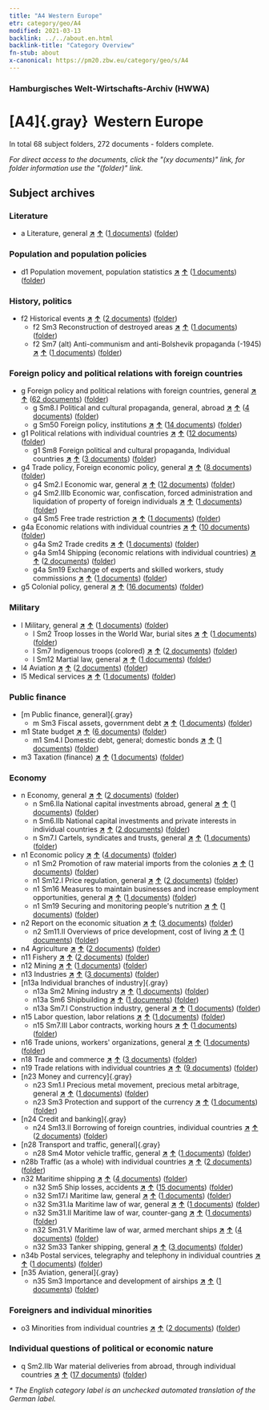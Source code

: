 ```yaml
---
title: "A4 Western Europe"
etr: category/geo/A4
modified: 2021-03-13
backlink: ../../about.en.html
backlink-title: "Category Overview"
fn-stub: about
x-canonical: https://pm20.zbw.eu/category/geo/s/A4
---
```


### Hamburgisches Welt-Wirtschafts-Archiv (HWWA)
# [A4]{.gray}&#8201; Western Europe&#160; 





In total 68 subject folders, 272 documents - folders complete.

_For direct access to the documents, click the "(xy documents)" link, for folder information use the "(folder)" link._

## Subject archives



### Literature

- a Literature, general [**&nearr;**](../../../subject/i/142393/about.en.html "Literature, general (all over the world)") [**&uarr;**](../../../subject/about.en.html#a "Subject category system") (<a href="https://pm20.zbw.eu/dfgview/sh/140897,142393" title="about: Western Europe : Literature, general" target="_blank">1 documents</a>) ([folder](../../../../folder/sh/1408xx/140897/1423xx/142393/about.en.html))

### Population and population policies

- d1 Population movement, population statistics [**&nearr;**](../../../subject/i/144222/about.en.html "Population movement, population statistics (all over the world)") [**&uarr;**](../../../subject/about.en.html#d1 "Subject category system") (<a href="https://pm20.zbw.eu/dfgview/sh/140897,144222" title="about: Western Europe : Population movement, population statistics" target="_blank">1 documents</a>) ([folder](../../../../folder/sh/1408xx/140897/1442xx/144222/about.en.html))

### History, politics

- f2 Historical events [**&nearr;**](../../../subject/i/144286/about.en.html "Historical events (all over the world)") [**&uarr;**](../../../subject/about.en.html#f2 "Subject category system") (<a href="https://pm20.zbw.eu/dfgview/sh/140897,144286" title="about: Western Europe : Historical events" target="_blank">2 documents</a>) ([folder](../../../../folder/sh/1408xx/140897/1442xx/144286/about.en.html))
  - f2 Sm3 Reconstruction of destroyed areas [**&nearr;**](../../../subject/i/144289/about.en.html "Reconstruction of destroyed areas (all over the world)") [**&uarr;**](../../../subject/about.en.html#f2_Sm3 "Subject category system") (<a href="https://pm20.zbw.eu/dfgview/sh/140897,144289" title="about: Western Europe : Reconstruction of destroyed areas" target="_blank">1 documents</a>) ([folder](../../../../folder/sh/1408xx/140897/1442xx/144289/about.en.html))
  - f2 Sm7 (alt) Anti-communism and anti-Bolshevik propaganda (-1945) [**&nearr;**](../../../subject/i/144293/about.en.html "Anti-communism and anti-Bolshevik propaganda (-1945) (all over the world)") [**&uarr;**](../../../subject/about.en.html#f2_Sm7_(alt) "Subject category system") (<a href="https://pm20.zbw.eu/dfgview/sh/140897,144293" title="about: Western Europe : Anti-communism and anti-Bolshevik propaganda (-1945)" target="_blank">1 documents</a>) ([folder](../../../../folder/sh/1408xx/140897/1442xx/144293/about.en.html))

### Foreign policy and political relations with foreign countries

- g Foreign policy and political relations with foreign countries, general [**&nearr;**](../../../subject/i/144451/about.en.html "Foreign policy and political relations with foreign countries, general (all over the world)") [**&uarr;**](../../../subject/about.en.html#g "Subject category system") (<a href="https://pm20.zbw.eu/dfgview/sh/140897,144451" title="about: Western Europe : Foreign policy and political relations with foreign countries, general" target="_blank">62 documents</a>) ([folder](../../../../folder/sh/1408xx/140897/1444xx/144451/about.en.html))
  - g Sm8.I Political and cultural propaganda, general, abroad [**&nearr;**](../../../subject/i/144579/about.en.html "Political and cultural propaganda, general, abroad (all over the world)") [**&uarr;**](../../../subject/about.en.html#g_Sm8.I "Subject category system") (<a href="https://pm20.zbw.eu/dfgview/sh/140897,144579" title="about: Western Europe : Political and cultural propaganda, general, abroad" target="_blank">4 documents</a>) ([folder](../../../../folder/sh/1408xx/140897/1445xx/144579/about.en.html))
  - g Sm50 Foreign policy, institutions [**&nearr;**](../../../subject/i/150784/about.en.html "Foreign policy, institutions (all over the world)") [**&uarr;**](../../../subject/about.en.html#g_Sm50 "Subject category system") (<a href="https://pm20.zbw.eu/dfgview/sh/140897,150784" title="about: Western Europe : Foreign policy, institutions" target="_blank">14 documents</a>) ([folder](../../../../folder/sh/1408xx/140897/1507xx/150784/about.en.html))
- g1 Political relations with individual countries [**&nearr;**](../../../subject/i/144452/about.en.html "Political relations with individual countries (all over the world)") [**&uarr;**](../../../subject/about.en.html#g1 "Subject category system") (<a href="https://pm20.zbw.eu/dfgview/sh/140897,144452" title="about: Western Europe : Political relations with individual countries" target="_blank">12 documents</a>) ([folder](../../../../folder/sh/1408xx/140897/1444xx/144452/about.en.html))
  - g1 Sm8 Foreign political and cultural propaganda, Individual countries [**&nearr;**](../../../subject/i/144459/about.en.html "Foreign political and cultural propaganda, Individual countries (all over the world)") [**&uarr;**](../../../subject/about.en.html#g1_Sm8 "Subject category system") (<a href="https://pm20.zbw.eu/dfgview/sh/140897,144459" title="about: Western Europe : Foreign political and cultural propaganda, Individual countries" target="_blank">3 documents</a>) ([folder](../../../../folder/sh/1408xx/140897/1444xx/144459/about.en.html))
- g4 Trade policy, Foreign economic policy, general [**&nearr;**](../../../subject/i/144470/about.en.html "Trade policy, Foreign economic policy, general (all over the world)") [**&uarr;**](../../../subject/about.en.html#g4 "Subject category system") (<a href="https://pm20.zbw.eu/dfgview/sh/140897,144470" title="about: Western Europe : Trade policy, Foreign economic policy, general" target="_blank">8 documents</a>) ([folder](../../../../folder/sh/1408xx/140897/1444xx/144470/about.en.html))
  - g4 Sm2.I Economic war, general [**&nearr;**](../../../subject/i/144474/about.en.html "Economic war, general (all over the world)") [**&uarr;**](../../../subject/about.en.html#g4_Sm2.I "Subject category system") (<a href="https://pm20.zbw.eu/dfgview/sh/140897,144474" title="about: Western Europe : Economic war, general" target="_blank">12 documents</a>) ([folder](../../../../folder/sh/1408xx/140897/1444xx/144474/about.en.html))
  - g4 Sm2.IIIb Economic war, confiscation, forced administration and liquidation of property of foreign individuals [**&nearr;**](../../../subject/i/144477/about.en.html "Economic war, confiscation, forced administration and liquidation of property of foreign individuals (all over the world)") [**&uarr;**](../../../subject/about.en.html#g4_Sm2.IIIb "Subject category system") (<a href="https://pm20.zbw.eu/dfgview/sh/140897,144477" title="about: Western Europe : Economic war, confiscation, forced administration and liquidation of property of foreign individuals" target="_blank">1 documents</a>) ([folder](../../../../folder/sh/1408xx/140897/1444xx/144477/about.en.html))
  - g4 Sm5 Free trade restriction [**&nearr;**](../../../subject/i/144486/about.en.html "Free trade restriction (all over the world)") [**&uarr;**](../../../subject/about.en.html#g4_Sm5 "Subject category system") (<a href="https://pm20.zbw.eu/dfgview/sh/140897,144486" title="about: Western Europe : Free trade restriction" target="_blank">1 documents</a>) ([folder](../../../../folder/sh/1408xx/140897/1444xx/144486/about.en.html))
- g4a Economic relations with individual countries [**&nearr;**](../../../subject/i/144531/about.en.html "Economic relations with individual countries (all over the world)") [**&uarr;**](../../../subject/about.en.html#g4a "Subject category system") (<a href="https://pm20.zbw.eu/dfgview/sh/140897,144531" title="about: Western Europe : Economic relations with individual countries" target="_blank">10 documents</a>) ([folder](../../../../folder/sh/1408xx/140897/1445xx/144531/about.en.html))
  - g4a Sm2 Trade credits [**&nearr;**](../../../subject/i/144533/about.en.html "Trade credits (all over the world)") [**&uarr;**](../../../subject/about.en.html#g4a_Sm2 "Subject category system") (<a href="https://pm20.zbw.eu/dfgview/sh/140897,144533" title="about: Western Europe : Trade credits" target="_blank">1 documents</a>) ([folder](../../../../folder/sh/1408xx/140897/1445xx/144533/about.en.html))
  - g4a Sm14 Shipping (economic relations with individual countries) [**&nearr;**](../../../subject/i/144544/about.en.html "Shipping (economic relations with individual countries) (all over the world)") [**&uarr;**](../../../subject/about.en.html#g4a_Sm14 "Subject category system") (<a href="https://pm20.zbw.eu/dfgview/sh/140897,144544" title="about: Western Europe : Shipping (economic relations with individual countries)" target="_blank">2 documents</a>) ([folder](../../../../folder/sh/1408xx/140897/1445xx/144544/about.en.html))
  - g4a Sm19 Exchange of experts and skilled workers, study commissions [**&nearr;**](../../../subject/i/144549/about.en.html "Exchange of experts and skilled workers, study commissions (all over the world)") [**&uarr;**](../../../subject/about.en.html#g4a_Sm19 "Subject category system") (<a href="https://pm20.zbw.eu/dfgview/sh/140897,144549" title="about: Western Europe : Exchange of experts and skilled workers, study commissions" target="_blank">1 documents</a>) ([folder](../../../../folder/sh/1408xx/140897/1445xx/144549/about.en.html))
- g5 Colonial policy, general [**&nearr;**](../../../subject/i/144558/about.en.html "Colonial policy, general (all over the world)") [**&uarr;**](../../../subject/about.en.html#g5 "Subject category system") (<a href="https://pm20.zbw.eu/dfgview/sh/140897,144558" title="about: Western Europe : Colonial policy, general" target="_blank">16 documents</a>) ([folder](../../../../folder/sh/1408xx/140897/1445xx/144558/about.en.html))

### Military

- l Military, general [**&nearr;**](../../../subject/i/144762/about.en.html "Military, general (all over the world)") [**&uarr;**](../../../subject/about.en.html#l "Subject category system") (<a href="https://pm20.zbw.eu/dfgview/sh/140897,144762" title="about: Western Europe : Military, general" target="_blank">1 documents</a>) ([folder](../../../../folder/sh/1408xx/140897/1447xx/144762/about.en.html))
  - l Sm2 Troop losses in the World War, burial sites [**&nearr;**](../../../subject/i/144786/about.en.html "Troop losses in the World War, burial sites (all over the world)") [**&uarr;**](../../../subject/about.en.html#l_Sm2 "Subject category system") (<a href="https://pm20.zbw.eu/dfgview/sh/140897,144786" title="about: Western Europe : Troop losses in the World War, burial sites" target="_blank">1 documents</a>) ([folder](../../../../folder/sh/1408xx/140897/1447xx/144786/about.en.html))
  - l Sm7 Indigenous troops (colored) [**&nearr;**](../../../subject/i/144795/about.en.html "Indigenous troops (colored) (all over the world)") [**&uarr;**](../../../subject/about.en.html#l_Sm7 "Subject category system") (<a href="https://pm20.zbw.eu/dfgview/sh/140897,144795" title="about: Western Europe : Indigenous troops (colored)" target="_blank">2 documents</a>) ([folder](../../../../folder/sh/1408xx/140897/1447xx/144795/about.en.html))
  - l Sm12 Martial law, general [**&nearr;**](../../../subject/i/144799/about.en.html "Martial law, general (all over the world)") [**&uarr;**](../../../subject/about.en.html#l_Sm12 "Subject category system") (<a href="https://pm20.zbw.eu/dfgview/sh/140897,144799" title="about: Western Europe : Martial law, general" target="_blank">1 documents</a>) ([folder](../../../../folder/sh/1408xx/140897/1447xx/144799/about.en.html))
- l4 Aviation [**&nearr;**](../../../subject/i/144775/about.en.html "Aviation (all over the world)") [**&uarr;**](../../../subject/about.en.html#l4 "Subject category system") (<a href="https://pm20.zbw.eu/dfgview/sh/140897,144775" title="about: Western Europe : Aviation" target="_blank">2 documents</a>) ([folder](../../../../folder/sh/1408xx/140897/1447xx/144775/about.en.html))
- l5 Medical services [**&nearr;**](../../../subject/i/144778/about.en.html "Medical services (all over the world)") [**&uarr;**](../../../subject/about.en.html#l5 "Subject category system") (<a href="https://pm20.zbw.eu/dfgview/sh/140897,144778" title="about: Western Europe : Medical services" target="_blank">1 documents</a>) ([folder](../../../../folder/sh/1408xx/140897/1447xx/144778/about.en.html))

### Public finance

- [m Public finance, general]{.gray}
  - m Sm3 Fiscal assets, government debt [**&nearr;**](../../../subject/i/144912/about.en.html "Fiscal assets, government debt (all over the world)") [**&uarr;**](../../../subject/about.en.html#m_Sm3 "Subject category system") (<a href="https://pm20.zbw.eu/dfgview/sh/140897,144912" title="about: Western Europe : Fiscal assets, government debt" target="_blank">1 documents</a>) ([folder](../../../../folder/sh/1408xx/140897/1449xx/144912/about.en.html))
- m1 State budget [**&nearr;**](../../../subject/i/144810/about.en.html "State budget (all over the world)") [**&uarr;**](../../../subject/about.en.html#m1 "Subject category system") (<a href="https://pm20.zbw.eu/dfgview/sh/140897,144810" title="about: Western Europe : State budget" target="_blank">6 documents</a>) ([folder](../../../../folder/sh/1408xx/140897/1448xx/144810/about.en.html))
  - m1 Sm4.I Domestic debt, general; domestic bonds [**&nearr;**](../../../subject/i/144816/about.en.html "Domestic debt, general; domestic bonds (all over the world)") [**&uarr;**](../../../subject/about.en.html#m1_Sm4.I "Subject category system") (<a href="https://pm20.zbw.eu/dfgview/sh/140897,144816" title="about: Western Europe : Domestic debt, general; domestic bonds" target="_blank">1 documents</a>) ([folder](../../../../folder/sh/1408xx/140897/1448xx/144816/about.en.html))
- m3 Taxation (finance) [**&nearr;**](../../../subject/i/144868/about.en.html "Taxation (finance) (all over the world)") [**&uarr;**](../../../subject/about.en.html#m3 "Subject category system") (<a href="https://pm20.zbw.eu/dfgview/sh/140897,144868" title="about: Western Europe : Taxation (finance)" target="_blank">1 documents</a>) ([folder](../../../../folder/sh/1408xx/140897/1448xx/144868/about.en.html))

### Economy

- n Economy, general [**&nearr;**](../../../subject/i/144930/about.en.html "Economy, general (all over the world)") [**&uarr;**](../../../subject/about.en.html#n "Subject category system") (<a href="https://pm20.zbw.eu/dfgview/sh/140897,144930" title="about: Western Europe : Economy, general" target="_blank">2 documents</a>) ([folder](../../../../folder/sh/1408xx/140897/1449xx/144930/about.en.html))
  - n Sm6.IIa National capital investments abroad, general [**&nearr;**](../../../subject/i/145785/about.en.html "National capital investments abroad, general (all over the world)") [**&uarr;**](../../../subject/about.en.html#n_Sm6.IIa "Subject category system") (<a href="https://pm20.zbw.eu/dfgview/sh/140897,145785" title="about: Western Europe : National capital investments abroad, general" target="_blank">1 documents</a>) ([folder](../../../../folder/sh/1408xx/140897/1457xx/145785/about.en.html))
  - n Sm6.IIb National capital investments and private interests in individual countries [**&nearr;**](../../../subject/i/145786/about.en.html "National capital investments and private interests in individual countries (all over the world)") [**&uarr;**](../../../subject/about.en.html#n_Sm6.IIb "Subject category system") (<a href="https://pm20.zbw.eu/dfgview/sh/140897,145786" title="about: Western Europe : National capital investments and private interests in individual countries" target="_blank">2 documents</a>) ([folder](../../../../folder/sh/1408xx/140897/1457xx/145786/about.en.html))
  - n Sm7.I Cartels, syndicates and trusts, general [**&nearr;**](../../../subject/i/145787/about.en.html "Cartels, syndicates and trusts, general (all over the world)") [**&uarr;**](../../../subject/about.en.html#n_Sm7.I "Subject category system") (<a href="https://pm20.zbw.eu/dfgview/sh/140897,145787" title="about: Western Europe : Cartels, syndicates and trusts, general" target="_blank">1 documents</a>) ([folder](../../../../folder/sh/1408xx/140897/1457xx/145787/about.en.html))
- n1 Economic policy [**&nearr;**](../../../subject/i/144931/about.en.html "Economic policy (all over the world)") [**&uarr;**](../../../subject/about.en.html#n1 "Subject category system") (<a href="https://pm20.zbw.eu/dfgview/sh/140897,144931" title="about: Western Europe : Economic policy" target="_blank">4 documents</a>) ([folder](../../../../folder/sh/1408xx/140897/1449xx/144931/about.en.html))
  - n1 Sm2 Promotion of raw material imports from the colonies [**&nearr;**](../../../subject/i/144933/about.en.html "Promotion of raw material imports from the colonies (all over the world)") [**&uarr;**](../../../subject/about.en.html#n1_Sm2 "Subject category system") (<a href="https://pm20.zbw.eu/dfgview/sh/140897,144933" title="about: Western Europe : Promotion of raw material imports from the colonies" target="_blank">1 documents</a>) ([folder](../../../../folder/sh/1408xx/140897/1449xx/144933/about.en.html))
  - n1 Sm12.I Price regulation, general [**&nearr;**](../../../subject/i/144942/about.en.html "Price regulation, general (all over the world)") [**&uarr;**](../../../subject/about.en.html#n1_Sm12.I "Subject category system") (<a href="https://pm20.zbw.eu/dfgview/sh/140897,144942" title="about: Western Europe : Price regulation, general" target="_blank">2 documents</a>) ([folder](../../../../folder/sh/1408xx/140897/1449xx/144942/about.en.html))
  - n1 Sm16 Measures to maintain businesses and increase employment opportunities, general [**&nearr;**](../../../subject/i/144949/about.en.html "Measures to maintain businesses and increase employment opportunities, general (all over the world)") [**&uarr;**](../../../subject/about.en.html#n1_Sm16 "Subject category system") (<a href="https://pm20.zbw.eu/dfgview/sh/140897,144949" title="about: Western Europe : Measures to maintain businesses and increase employment opportunities, general" target="_blank">1 documents</a>) ([folder](../../../../folder/sh/1408xx/140897/1449xx/144949/about.en.html))
  - n1 Sm19 Securing and monitoring people's nutrition [**&nearr;**](../../../subject/i/144952/about.en.html "Securing and monitoring people's nutrition (all over the world)") [**&uarr;**](../../../subject/about.en.html#n1_Sm19 "Subject category system") (<a href="https://pm20.zbw.eu/dfgview/sh/140897,144952" title="about: Western Europe : Securing and monitoring people's nutrition" target="_blank">1 documents</a>) ([folder](../../../../folder/sh/1408xx/140897/1449xx/144952/about.en.html))
- n2 Report on the economic situation [**&nearr;**](../../../subject/i/144972/about.en.html "Report on the economic situation (all over the world)") [**&uarr;**](../../../subject/about.en.html#n2 "Subject category system") (<a href="https://pm20.zbw.eu/dfgview/sh/140897,144972" title="about: Western Europe : Report on the economic situation" target="_blank">3 documents</a>) ([folder](../../../../folder/sh/1408xx/140897/1449xx/144972/about.en.html))
  - n2 Sm11.II Overviews of price development, cost of living [**&nearr;**](../../../subject/i/145003/about.en.html "Overviews of price development, cost of living (all over the world)") [**&uarr;**](../../../subject/about.en.html#n2_Sm11.II "Subject category system") (<a href="https://pm20.zbw.eu/dfgview/sh/140897,145003" title="about: Western Europe : Overviews of price development, cost of living" target="_blank">1 documents</a>) ([folder](../../../../folder/sh/1408xx/140897/1450xx/145003/about.en.html))
- n4 Agriculture [**&nearr;**](../../../subject/i/145048/about.en.html "Agriculture (all over the world)") [**&uarr;**](../../../subject/about.en.html#n4 "Subject category system") (<a href="https://pm20.zbw.eu/dfgview/sh/140897,145048" title="about: Western Europe : Agriculture" target="_blank">2 documents</a>) ([folder](../../../../folder/sh/1408xx/140897/1450xx/145048/about.en.html))
- n11 Fishery [**&nearr;**](../../../subject/i/145076/about.en.html "Fishery (all over the world)") [**&uarr;**](../../../subject/about.en.html#n11 "Subject category system") (<a href="https://pm20.zbw.eu/dfgview/sh/140897,145076" title="about: Western Europe : Fishery" target="_blank">2 documents</a>) ([folder](../../../../folder/sh/1408xx/140897/1450xx/145076/about.en.html))
- n12 Mining [**&nearr;**](../../../subject/i/145083/about.en.html "Mining (all over the world)") [**&uarr;**](../../../subject/about.en.html#n12 "Subject category system") (<a href="https://pm20.zbw.eu/dfgview/sh/140897,145083" title="about: Western Europe : Mining" target="_blank">1 documents</a>) ([folder](../../../../folder/sh/1408xx/140897/1450xx/145083/about.en.html))
- n13 Industries [**&nearr;**](../../../subject/i/145098/about.en.html "Industries (all over the world)") [**&uarr;**](../../../subject/about.en.html#n13 "Subject category system") (<a href="https://pm20.zbw.eu/dfgview/sh/140897,145098" title="about: Western Europe : Industries" target="_blank">3 documents</a>) ([folder](../../../../folder/sh/1408xx/140897/1450xx/145098/about.en.html))
- [n13a Individual branches of industry]{.gray}
  - n13a Sm2 Mining industry [**&nearr;**](../../../subject/i/145118/about.en.html "Mining industry (all over the world)") [**&uarr;**](../../../subject/about.en.html#n13a_Sm2 "Subject category system") (<a href="https://pm20.zbw.eu/dfgview/sh/140897,145118" title="about: Western Europe : Mining industry" target="_blank">1 documents</a>) ([folder](../../../../folder/sh/1408xx/140897/1451xx/145118/about.en.html))
  - n13a Sm6 Shipbuilding [**&nearr;**](../../../subject/i/161867/about.en.html "Shipbuilding (all over the world)") [**&uarr;**](../../../subject/about.en.html#n13a_Sm6 "Subject category system") (<a href="https://pm20.zbw.eu/dfgview/sh/140897,161867" title="about: Western Europe : Shipbuilding" target="_blank">1 documents</a>) ([folder](../../../../folder/sh/1408xx/140897/1618xx/161867/about.en.html))
  - n13a Sm7.I Construction industry, general [**&nearr;**](../../../subject/i/145128/about.en.html "Construction industry, general (all over the world)") [**&uarr;**](../../../subject/about.en.html#n13a_Sm7.I "Subject category system") (<a href="https://pm20.zbw.eu/dfgview/sh/140897,145128" title="about: Western Europe : Construction industry, general" target="_blank">1 documents</a>) ([folder](../../../../folder/sh/1408xx/140897/1451xx/145128/about.en.html))
- n15 Labor question, labor relations [**&nearr;**](../../../subject/i/145155/about.en.html "Labor question, labor relations (all over the world)") [**&uarr;**](../../../subject/about.en.html#n15 "Subject category system") (<a href="https://pm20.zbw.eu/dfgview/sh/140897,145155" title="about: Western Europe : Labor question, labor relations" target="_blank">1 documents</a>) ([folder](../../../../folder/sh/1408xx/140897/1451xx/145155/about.en.html))
  - n15 Sm7.III Labor contracts, working hours [**&nearr;**](../../../subject/i/145170/about.en.html "Labor contracts, working hours (all over the world)") [**&uarr;**](../../../subject/about.en.html#n15_Sm7.III "Subject category system") (<a href="https://pm20.zbw.eu/dfgview/sh/140897,145170" title="about: Western Europe : Labor contracts, working hours" target="_blank">1 documents</a>) ([folder](../../../../folder/sh/1408xx/140897/1451xx/145170/about.en.html))
- n16 Trade unions, workers' organizations, general [**&nearr;**](../../../subject/i/145239/about.en.html "Trade unions, workers' organizations, general (all over the world)") [**&uarr;**](../../../subject/about.en.html#n16 "Subject category system") (<a href="https://pm20.zbw.eu/dfgview/sh/140897,145239" title="about: Western Europe : Trade unions, workers' organizations, general" target="_blank">1 documents</a>) ([folder](../../../../folder/sh/1408xx/140897/1452xx/145239/about.en.html))
- n18 Trade and commerce [**&nearr;**](../../../subject/i/145262/about.en.html "Trade and commerce (all over the world)") [**&uarr;**](../../../subject/about.en.html#n18 "Subject category system") (<a href="https://pm20.zbw.eu/dfgview/sh/140897,145262" title="about: Western Europe : Trade and commerce" target="_blank">3 documents</a>) ([folder](../../../../folder/sh/1408xx/140897/1452xx/145262/about.en.html))
- n19 Trade relations with individual countries [**&nearr;**](../../../subject/i/145289/about.en.html "Trade relations with individual countries (all over the world)") [**&uarr;**](../../../subject/about.en.html#n19 "Subject category system") (<a href="https://pm20.zbw.eu/dfgview/sh/140897,145289" title="about: Western Europe : Trade relations with individual countries" target="_blank">9 documents</a>) ([folder](../../../../folder/sh/1408xx/140897/1452xx/145289/about.en.html))
- [n23 Money and currency]{.gray}
  - n23 Sm1.I Precious metal movement, precious metal arbitrage, general [**&nearr;**](../../../subject/i/145306/about.en.html "Precious metal movement, precious metal arbitrage, general (all over the world)") [**&uarr;**](../../../subject/about.en.html#n23_Sm1.I "Subject category system") (<a href="https://pm20.zbw.eu/dfgview/sh/140897,145306" title="about: Western Europe : Precious metal movement, precious metal arbitrage, general" target="_blank">1 documents</a>) ([folder](../../../../folder/sh/1408xx/140897/1453xx/145306/about.en.html))
  - n23 Sm3 Protection and support of the currency [**&nearr;**](../../../subject/i/161805/about.en.html "Protection and support of the currency (all over the world)") [**&uarr;**](../../../subject/about.en.html#n23_Sm3 "Subject category system") (<a href="https://pm20.zbw.eu/dfgview/sh/140897,161805" title="about: Western Europe : Protection and support of the currency" target="_blank">1 documents</a>) ([folder](../../../../folder/sh/1408xx/140897/1618xx/161805/about.en.html))
- [n24 Credit and banking]{.gray}
  - n24 Sm13.II Borrowing of foreign countries, individual countries [**&nearr;**](../../../subject/i/145375/about.en.html "Borrowing of foreign countries, individual countries (all over the world)") [**&uarr;**](../../../subject/about.en.html#n24_Sm13.II "Subject category system") (<a href="https://pm20.zbw.eu/dfgview/sh/140897,145375" title="about: Western Europe : Borrowing of foreign countries, individual countries" target="_blank">2 documents</a>) ([folder](../../../../folder/sh/1408xx/140897/1453xx/145375/about.en.html))
- [n28 Transport and traffic, general]{.gray}
  - n28 Sm4 Motor vehicle traffic, general [**&nearr;**](../../../subject/i/145515/about.en.html "Motor vehicle traffic, general (all over the world)") [**&uarr;**](../../../subject/about.en.html#n28_Sm4 "Subject category system") (<a href="https://pm20.zbw.eu/dfgview/sh/140897,145515" title="about: Western Europe : Motor vehicle traffic, general" target="_blank">1 documents</a>) ([folder](../../../../folder/sh/1408xx/140897/1455xx/145515/about.en.html))
- n28b Traffic (as a whole) with individual countries [**&nearr;**](../../../subject/i/145523/about.en.html "Traffic (as a whole) with individual countries (all over the world)") [**&uarr;**](../../../subject/about.en.html#n28b "Subject category system") (<a href="https://pm20.zbw.eu/dfgview/sh/140897,145523" title="about: Western Europe : Traffic (as a whole) with individual countries" target="_blank">2 documents</a>) ([folder](../../../../folder/sh/1408xx/140897/1455xx/145523/about.en.html))
- n32 Maritime shipping [**&nearr;**](../../../subject/i/145567/about.en.html "Maritime shipping (all over the world)") [**&uarr;**](../../../subject/about.en.html#n32 "Subject category system") (<a href="https://pm20.zbw.eu/dfgview/sh/140897,145567" title="about: Western Europe : Maritime shipping" target="_blank">4 documents</a>) ([folder](../../../../folder/sh/1408xx/140897/1455xx/145567/about.en.html))
  - n32 Sm5 Ship losses, accidents [**&nearr;**](../../../subject/i/145574/about.en.html "Ship losses, accidents (all over the world)") [**&uarr;**](../../../subject/about.en.html#n32_Sm5 "Subject category system") (<a href="https://pm20.zbw.eu/dfgview/sh/140897,145574" title="about: Western Europe : Ship losses, accidents" target="_blank">15 documents</a>) ([folder](../../../../folder/sh/1408xx/140897/1455xx/145574/about.en.html))
  - n32 Sm17.I Maritime law, general [**&nearr;**](../../../subject/i/145588/about.en.html "Maritime law, general (all over the world)") [**&uarr;**](../../../subject/about.en.html#n32_Sm17.I "Subject category system") (<a href="https://pm20.zbw.eu/dfgview/sh/140897,145588" title="about: Western Europe : Maritime law, general" target="_blank">1 documents</a>) ([folder](../../../../folder/sh/1408xx/140897/1455xx/145588/about.en.html))
  - n32 Sm31.Ia Maritime law of war, general [**&nearr;**](../../../subject/i/145604/about.en.html "Maritime law of war, general (all over the world)") [**&uarr;**](../../../subject/about.en.html#n32_Sm31.Ia "Subject category system") (<a href="https://pm20.zbw.eu/dfgview/sh/140897,145604" title="about: Western Europe : Maritime law of war, general" target="_blank">1 documents</a>) ([folder](../../../../folder/sh/1408xx/140897/1456xx/145604/about.en.html))
  - n32 Sm31.II Maritime law of war, counter-gang [**&nearr;**](../../../subject/i/145607/about.en.html "Maritime law of war, counter-gang (all over the world)") [**&uarr;**](../../../subject/about.en.html#n32_Sm31.II "Subject category system") (<a href="https://pm20.zbw.eu/dfgview/sh/140897,145607" title="about: Western Europe : Maritime law of war, counter-gang" target="_blank">1 documents</a>) ([folder](../../../../folder/sh/1408xx/140897/1456xx/145607/about.en.html))
  - n32 Sm31.V Maritime law of war, armed merchant ships [**&nearr;**](../../../subject/i/145610/about.en.html "Maritime law of war, armed merchant ships (all over the world)") [**&uarr;**](../../../subject/about.en.html#n32_Sm31.V "Subject category system") (<a href="https://pm20.zbw.eu/dfgview/sh/140897,145610" title="about: Western Europe : Maritime law of war, armed merchant ships" target="_blank">4 documents</a>) ([folder](../../../../folder/sh/1408xx/140897/1456xx/145610/about.en.html))
  - n32 Sm33 Tanker shipping, general [**&nearr;**](../../../subject/i/145613/about.en.html "Tanker shipping, general (all over the world)") [**&uarr;**](../../../subject/about.en.html#n32_Sm33 "Subject category system") (<a href="https://pm20.zbw.eu/dfgview/sh/140897,145613" title="about: Western Europe : Tanker shipping, general" target="_blank">3 documents</a>) ([folder](../../../../folder/sh/1408xx/140897/1456xx/145613/about.en.html))
- n34b Postal services, telegraphy and telephony in individual countries [**&nearr;**](../../../subject/i/145680/about.en.html "Postal services, telegraphy and telephony in individual countries (all over the world)") [**&uarr;**](../../../subject/about.en.html#n34b "Subject category system") (<a href="https://pm20.zbw.eu/dfgview/sh/140897,145680" title="about: Western Europe : Postal services, telegraphy and telephony in individual countries" target="_blank">1 documents</a>) ([folder](../../../../folder/sh/1408xx/140897/1456xx/145680/about.en.html))
- [n35 Aviation, general]{.gray}
  - n35 Sm3 Importance and development of airships [**&nearr;**](../../../subject/i/145685/about.en.html "Importance and development of airships (all over the world)") [**&uarr;**](../../../subject/about.en.html#n35_Sm3 "Subject category system") (<a href="https://pm20.zbw.eu/dfgview/sh/140897,145685" title="about: Western Europe : Importance and development of airships" target="_blank">1 documents</a>) ([folder](../../../../folder/sh/1408xx/140897/1456xx/145685/about.en.html))

### Foreigners and individual minorities

- o3 Minorities from individual countries [**&nearr;**](../../../subject/i/182220/about.en.html "Minorities from individual countries (all over the world)") [**&uarr;**](../../../subject/about.en.html#o3 "Subject category system") (<a href="https://pm20.zbw.eu/dfgview/sh/140897,182220" title="about: Western Europe : Minorities from individual countries" target="_blank">2 documents</a>) ([folder](../../../../folder/sh/1408xx/140897/1822xx/182220/about.en.html))

### Individual questions of political or economic nature

- q Sm2.IIb War material deliveries from abroad, through individual countries [**&nearr;**](../../../subject/i/145944/about.en.html "War material deliveries from abroad, through individual countries (all over the world)") [**&uarr;**](../../../subject/about.en.html#q_Sm2.IIb "Subject category system") (<a href="https://pm20.zbw.eu/dfgview/sh/140897,145944" title="about: Western Europe : War material deliveries from abroad, through individual countries" target="_blank">17 documents</a>) ([folder](../../../../folder/sh/1408xx/140897/1459xx/145944/about.en.html))


_* The English category label is an unchecked automated translation of the German label._

